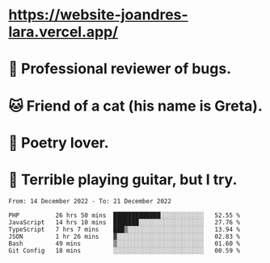 # https://website-joandres-lara.vercel.app/
# 🐛 Professional reviewer of bugs.
# 🐱 Friend of a cat (his name is Greta).
# 📜 Poetry lover.
# 🎸 Terrible playing guitar, but I try.

<!--START_SECTION:waka-->

```text
From: 14 December 2022 - To: 21 December 2022

PHP          26 hrs 50 mins  █████████████░░░░░░░░░░░░   52.55 %
JavaScript   14 hrs 10 mins  ███████░░░░░░░░░░░░░░░░░░   27.76 %
TypeScript   7 hrs 7 mins    ███▒░░░░░░░░░░░░░░░░░░░░░   13.94 %
JSON         1 hr 26 mins    ▓░░░░░░░░░░░░░░░░░░░░░░░░   02.83 %
Bash         49 mins         ▒░░░░░░░░░░░░░░░░░░░░░░░░   01.60 %
Git Config   18 mins         ░░░░░░░░░░░░░░░░░░░░░░░░░   00.59 %
```

<!--END_SECTION:waka-->
